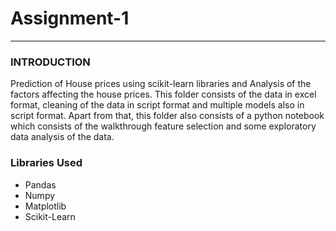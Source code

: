 # Assignment-1
---
### INTRODUCTION

Prediction of House prices using scikit-learn libraries and Analysis of the factors affecting the house prices. This folder consists of the data in excel format, cleaning of the data in script format and multiple models also in script format. Apart from that, this folder also consists of a python notebook which consists of the walkthrough feature selection and some exploratory data analysis of the data.

### Libraries Used

*   Pandas
*   Numpy
*   Matplotlib
*   Scikit-Learn
